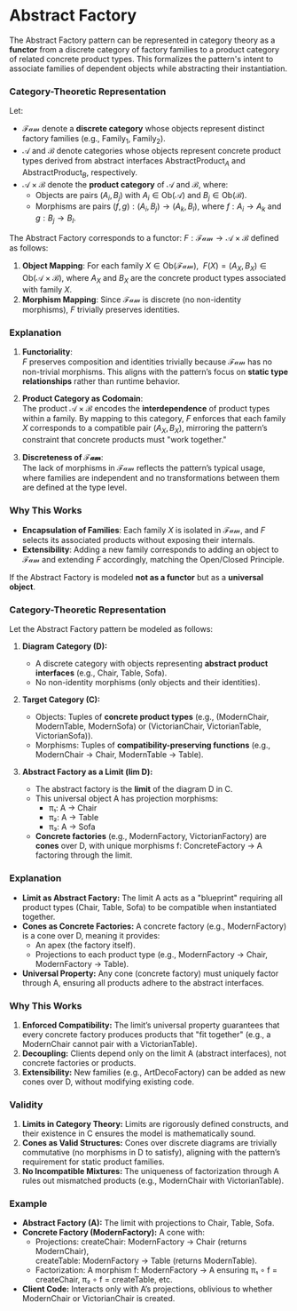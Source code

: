 # Abstract Factory

The Abstract Factory pattern can be represented in category theory as a **functor** from a discrete category of factory families to a product category of related concrete product types. This formalizes the pattern's intent to associate families of dependent objects while abstracting their instantiation.

### Category-Theoretic Representation
Let:
- $\mathcal{Fam}$ denote a **discrete category** whose objects represent distinct factory families (e.g., $\mathrm{Family}_1$, $\mathrm{Family}_2$).
- $\mathcal{A}$ and $\mathcal{B}$ denote categories whose objects represent concrete product types derived from abstract interfaces $\mathrm{AbstractProduct}_A$ and $\mathrm{AbstractProduct}_B$, respectively.
- $\mathcal{A} \times \mathcal{B}$ denote the **product category** of $\mathcal{A}$ and $\mathcal{B}$, where:
  - Objects are pairs $(A_i, B_j)$ with $A_i \in \mathrm{Ob}(\mathcal{A})$ and $B_j \in \mathrm{Ob}(\mathcal{B})$.
  - Morphisms are pairs $(f, g) : (A_i, B_j) \to (A_k, B_l)$, where $f : A_i \to A_k$ and $g : B_j \to B_l$.

The Abstract Factory corresponds to a functor:
$F : \mathcal{Fam} \to \mathcal{A} \times \mathcal{B}$
defined as follows:
1. **Object Mapping**: For each family $X \in \mathrm{Ob}(\mathcal{Fam})$, $\ F(X) = (A_X, B_X) \in \mathrm{Ob}(\mathcal{A} \times \mathcal{B}),$
   where $A_X$ and $B_X$ are the concrete product types associated with family $X$.
2. **Morphism Mapping**: Since $\mathcal{Fam}$ is discrete (no non-identity morphisms), $F$ trivially preserves identities.

### Explanation
1. **Functoriality**:  
   $F$ preserves composition and identities trivially because $\mathcal{Fam}$ has no non-trivial morphisms. This aligns with the pattern’s focus on **static type relationships** rather than runtime behavior.

2. **Product Category as Codomain**:  
   The product $\mathcal{A} \times \mathcal{B}$ encodes the **interdependence** of product types within a family. By mapping to this category, $F$ enforces that each family $X$ corresponds to a compatible pair $(A_X, B_X)$, mirroring the pattern’s constraint that concrete products must "work together."

3. **Discreteness of $\mathcal{Fam}$**:  
   The lack of morphisms in $\mathcal{Fam}$ reflects the pattern’s typical usage, where families are independent and no transformations between them are defined at the type level.

### Why This Works
- **Encapsulation of Families**: Each family $X$ is isolated in $\mathcal{Fam}$, and $F$ selects its associated products without exposing their internals.
- **Extensibility**: Adding a new family corresponds to adding an object to $\mathcal{Fam}$ and extending $F$ accordingly, matching the Open/Closed Principle.

If the Abstract Factory is modeled **not as a functor** but as a **universal object**.

### Category-Theoretic Representation
Let the Abstract Factory pattern be modeled as follows:  
1. **Diagram Category (D):**  
   - A discrete category with objects representing **abstract product interfaces** (e.g., Chair, Table, Sofa).  
   - No non-identity morphisms (only objects and their identities).  

2. **Target Category (C):**  
   - Objects: Tuples of **concrete product types** (e.g., (ModernChair, ModernTable, ModernSofa) or (VictorianChair, VictorianTable, VictorianSofa)).  
   - Morphisms: Tuples of **compatibility-preserving functions** (e.g., ModernChair → Chair, ModernTable → Table).  

3. **Abstract Factory as a Limit (lim D):**  
   - The abstract factory is the **limit** of the diagram D in C.  
   - This universal object A has projection morphisms:  
     - π₁: A → Chair
     - π₂: A → Table
     - π₃: A → Sofa
   - **Concrete factories** (e.g., ModernFactory, VictorianFactory) are **cones** over D, with unique morphisms f: ConcreteFactory → A factoring through the limit.  

### Explanation
- **Limit as Abstract Factory:** The limit A acts as a "blueprint" requiring all product types (Chair, Table, Sofa) to be compatible when instantiated together.  
- **Cones as Concrete Factories:** A concrete factory (e.g., ModernFactory) is a cone over D, meaning it provides:  
  - An apex (the factory itself).  
  - Projections to each product type (e.g., ModernFactory → Chair, ModernFactory → Table).  
- **Universal Property:** Any cone (concrete factory) must uniquely factor through A, ensuring all products adhere to the abstract interfaces.  

### Why This Works
1. **Enforced Compatibility:** The limit’s universal property guarantees that every concrete factory produces products that "fit together" (e.g., a ModernChair cannot pair with a VictorianTable).  
2. **Decoupling:** Clients depend only on the limit A (abstract interfaces), not concrete factories or products.  
3. **Extensibility:** New families (e.g., ArtDecoFactory) can be added as new cones over D, without modifying existing code.  

### Validity 
1. **Limits in Category Theory:** Limits are rigorously defined constructs, and their existence in C ensures the model is mathematically sound.  
2. **Cones as Valid Structures:** Cones over discrete diagrams are trivially commutative (no morphisms in D to satisfy), aligning with the pattern’s requirement for static product families.  
3. **No Incompatible Mixtures:** The uniqueness of factorization through A rules out mismatched products (e.g., ModernChair with VictorianTable).  

### Example
- **Abstract Factory (A):** The limit with projections to Chair, Table, Sofa.
- **Concrete Factory (ModernFactory):** A cone with:  
  - Projections: createChair: ModernFactory → Chair (returns ModernChair),  
                createTable: ModernFactory → Table (returns ModernTable).  
  - Factorization: A morphism f: ModernFactory → A ensuring π₁ ∘ f = createChair, π₂ ∘ f = createTable, etc.  
- **Client Code:** Interacts only with A’s projections, oblivious to whether ModernChair or VictorianChair is created.

